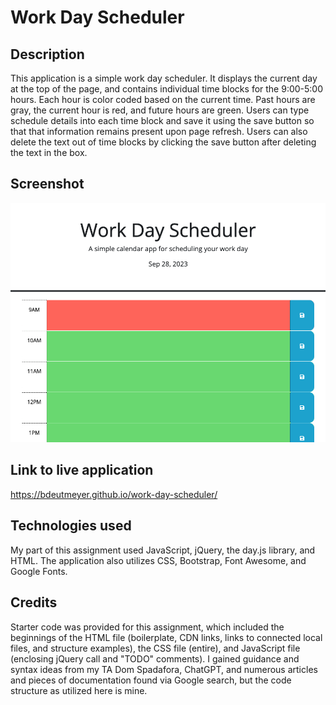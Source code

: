 # Work Day Scheduler

## Description

This application is a simple work day scheduler. It displays the current day at the top of the page, and contains individual time blocks for the 9:00-5:00 hours. Each hour is color coded based on the current time. Past hours are gray, the current hour is red, and future hours are green. Users can type schedule details into each time block and save it using the save button so that that information remains present upon page refresh. Users can also delete the text out of time blocks by clicking the save button after deleting the text in the box.

## Screenshot
![Screenshot of deployed application at 9:21 am](./assets/images/Screenshot%202023-09-28%20at%209.21.02%20AM.png)

## Link to live application

https://bdeutmeyer.github.io/work-day-scheduler/

## Technologies used

My part of this assignment used JavaScript, jQuery, the day.js library, and HTML. The application also utilizes CSS, Bootstrap, Font Awesome, and Google Fonts.

## Credits

Starter code was provided for this assignment, which included the beginnings of the HTML file (boilerplate, CDN links, links to connected local files, and structure examples), the CSS file (entire), and JavaScript file (enclosing jQuery call and "TODO" comments). I gained guidance and syntax ideas from my TA Dom Spadafora, ChatGPT, and numerous articles and pieces of documentation found via Google search, but the code structure as utilized here is mine.